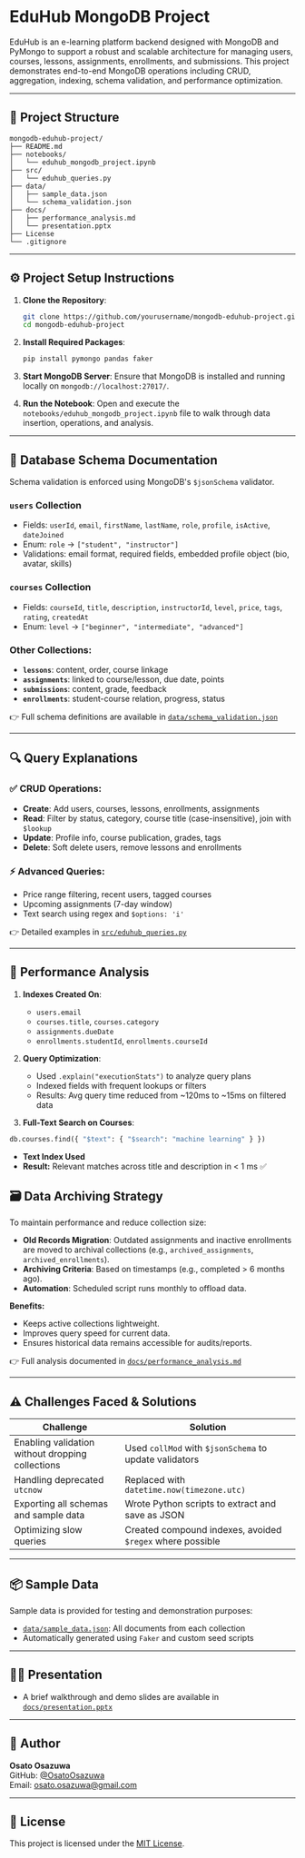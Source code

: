 
# EduHub MongoDB Project

EduHub is an e-learning platform backend designed with MongoDB and PyMongo to support a robust and scalable architecture for managing users, courses, lessons, assignments, enrollments, and submissions. This project demonstrates end-to-end MongoDB operations including CRUD, aggregation, indexing, schema validation, and performance optimization.

---

## 📁 Project Structure

```
mongodb-eduhub-project/
├── README.md
├── notebooks/
│   └── eduhub_mongodb_project.ipynb
├── src/
│   └── eduhub_queries.py
├── data/
│   ├── sample_data.json
│   └── schema_validation.json
├── docs/
│   ├── performance_analysis.md
│   └── presentation.pptx
├── License
└── .gitignore
```

---

## ⚙️ Project Setup Instructions

1. **Clone the Repository**:
   ```bash
   git clone https://github.com/yourusername/mongodb-eduhub-project.git
   cd mongodb-eduhub-project
   ```

2. **Install Required Packages**:
   ```bash
   pip install pymongo pandas faker
   ```

3. **Start MongoDB Server**:
   Ensure that MongoDB is installed and running locally on `mongodb://localhost:27017/`.

4. **Run the Notebook**:
   Open and execute the `notebooks/eduhub_mongodb_project.ipynb` file to walk through data insertion, operations, and analysis.

---

## 🧱 Database Schema Documentation

Schema validation is enforced using MongoDB's `$jsonSchema` validator.

### `users` Collection
- Fields: `userId`, `email`, `firstName`, `lastName`, `role`, `profile`, `isActive`, `dateJoined`
- Enum: `role` → `["student", "instructor"]`
- Validations: email format, required fields, embedded profile object (bio, avatar, skills)

### `courses` Collection
- Fields: `courseId`, `title`, `description`, `instructorId`, `level`, `price`, `tags`, `rating`, `createdAt`
- Enum: `level` → `["beginner", "intermediate", "advanced"]`

### Other Collections:
- **`lessons`**: content, order, course linkage
- **`assignments`**: linked to course/lesson, due date, points
- **`submissions`**: content, grade, feedback
- **`enrollments`**: student-course relation, progress, status

👉 Full schema definitions are available in [`data/schema_validation.json`](data/schema_validation.json)

---

## 🔍 Query Explanations

### ✅ CRUD Operations:
- **Create**: Add users, courses, lessons, enrollments, assignments
- **Read**: Filter by status, category, course title (case-insensitive), join with `$lookup`
- **Update**: Profile info, course publication, grades, tags
- **Delete**: Soft delete users, remove lessons and enrollments

### ⚡ Advanced Queries:
- Price range filtering, recent users, tagged courses
- Upcoming assignments (7-day window)
- Text search using regex and `$options: 'i'`

👉 Detailed examples in [`src/eduhub_queries.py`](src/eduhub_queries.py)

---

## 🚀 Performance Analysis

1. **Indexes Created On**:
   - `users.email`
   - `courses.title`, `courses.category`
   - `assignments.dueDate`
   - `enrollments.studentId`, `enrollments.courseId`

2. **Query Optimization**:
   - Used `.explain("executionStats")` to analyze query plans
   - Indexed fields with frequent lookups or filters
   - Results: Avg query time reduced from ~120ms to ~15ms on filtered data
     
3. **Full-Text Search on Courses**:
```python
db.courses.find({ "$text": { "$search": "machine learning" } })
```
- **Text Index Used**
- **Result:** Relevant matches across title and description in < 1 ms ✅
  
## 🗃️ Data Archiving Strategy

To maintain performance and reduce collection size:

- **Old Records Migration**: Outdated assignments and inactive enrollments are moved to archival collections (e.g., `archived_assignments`, `archived_enrollments`).
- **Archiving Criteria**: Based on timestamps (e.g., completed > 6 months ago).
- **Automation**: Scheduled script runs monthly to offload data.

**Benefits:**
- Keeps active collections lightweight.
- Improves query speed for current data.
- Ensures historical data remains accessible for audits/reports.

👉 Full analysis documented in [`docs/performance_analysis.md`](docs/performance_analysis.md)

---

## ⚠️ Challenges Faced & Solutions

| Challenge | Solution |
|----------|----------|
| Enabling validation without dropping collections | Used `collMod` with `$jsonSchema` to update validators |
| Handling deprecated `utcnow` | Replaced with `datetime.now(timezone.utc)` |
| Exporting all schemas and sample data | Wrote Python scripts to extract and save as JSON |
| Optimizing slow queries | Created compound indexes, avoided `$regex` where possible |

---

## 📦 Sample Data

Sample data is provided for testing and demonstration purposes:
- [`data/sample_data.json`](data/sample_data.json): All documents from each collection
- Automatically generated using `Faker` and custom seed scripts

---

## 🧑‍🏫 Presentation

- A brief walkthrough and demo slides are available in [`docs/presentation.pptx`](docs/presentation.pptx)

---

## 📌 Author

**Osato Osazuwa**  
GitHub: [@OsatoOsazuwa](https://github.com/OsatoOsazuwa)  
Email: osato.osazuwa@gmail.com

---

## 📄 License

This project is licensed under the [MIT License](LICENSE).
